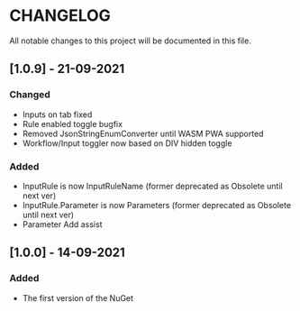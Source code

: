 # CHANGELOG

All notable changes to this project will be documented in this file.

## [1.0.9] - 21-09-2021

### Changed
- Inputs on tab fixed
- Rule enabled toggle bugfix
- Removed JsonStringEnumConverter until WASM PWA supported
- Workflow/Input toggler now based on DIV hidden toggle

### Added
- InputRule is now InputRuleName (former deprecated as Obsolete until next ver)
- InputRule.Parameter is now Parameters (former deprecated as Obsolete until next ver)
- Parameter Add assist

## [1.0.0] - 14-09-2021

### Added
- The first version of the NuGet
